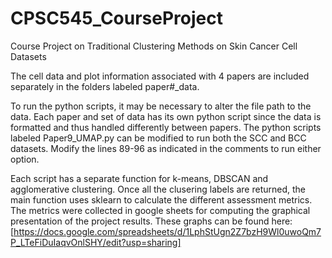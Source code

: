 # CPSC545_CourseProject
Course Project on Traditional Clustering Methods on Skin Cancer Cell Datasets

The cell data and plot information associated with 4 papers are included separately in the folders labeled paper#_data.

To run the python scripts, it may be necessary to alter the file path to the data. Each paper and set of data has its own python script since the data is formatted and thus handled differently between papers. The python scripts labeled Paper9_UMAP.py can be modified to run both the SCC and BCC datasets. Modify the lines 89-96 as indicated in the comments to run either option. 

Each script has a separate function for k-means, DBSCAN and agglomerative clustering. Once all the clusering labels are returned, the main function uses sklearn to calculate the different assessment metrics. The metrics were collected in google sheets for computing the graphical presentation of the project results. These graphs can be found here: [https://docs.google.com/spreadsheets/d/1LphStUgn2Z7bzH9Wl0uwoQm7P_LTeFiDuIaqvOnlSHY/edit?usp=sharing]
